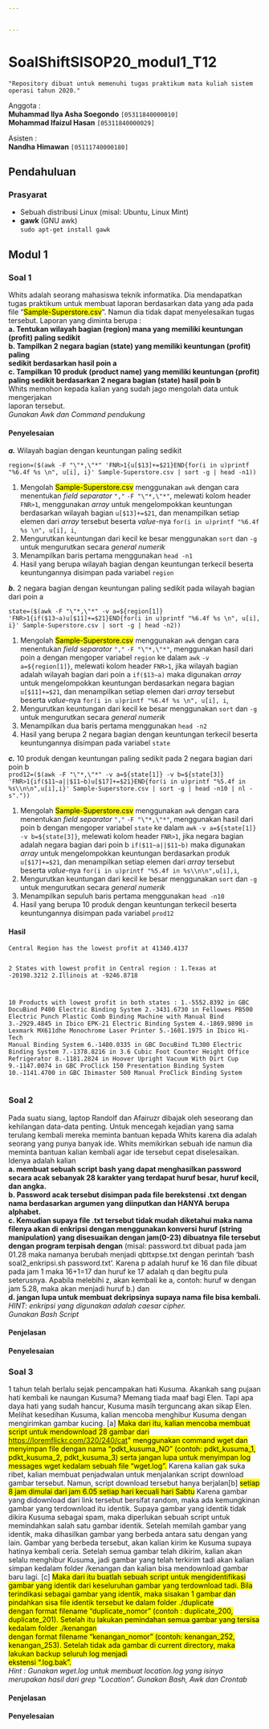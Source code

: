 ```yaml
---


---
```


<h1 id="soalshiftsisop20_modul1_t12">SoalShiftSISOP20_modul1_T12</h1>
<p><code>"Repository dibuat untuk memenuhi tugas praktikum mata kuliah sistem operasi tahun 2020."</code></p>
<p>Anggota :<br>
<strong>Muhammad Ilya Asha Soegondo</strong> <code>[05311840000010]</code><br>
<strong>Mohammad Ifaizul Hasan</strong> <code>[05311840000029]</code></p>
<p>Asisten :<br>
<strong>Nandha Himawan</strong> <code>[05111740000180]</code></p>
<h2 id="pendahuluan">Pendahuluan</h2>
<h3 id="prasyarat">Prasyarat</h3>
<ul>
<li>Sebuah distribusi Linux (misal: Ubuntu, Linux Mint)</li>
<li><strong>gawk</strong> (GNU awk)<br>
<code>sudo apt-get install gawk</code></li>
</ul>
<h2 id="modul-1">Modul 1</h2>
<h3 id="soal-1">Soal 1</h3>
<p>Whits adalah seorang mahasiswa teknik informatika. Dia mendapatkan tugas praktikum untuk membuat laporan berdasarkan data yang ada pada file “<mark>Sample-Superstore.csv</mark>”. Namun dia tidak dapat menyelesaikan tugas tersebut. Laporan yang diminta berupa :<br>
<strong>a. Tentukan wilayah bagian (region) mana yang memiliki keuntungan (profit) paling sedikit<br>
b. Tampilkan 2 negara bagian (state) yang memiliki keuntungan (profit) paling<br>
sedikit berdasarkan hasil poin a<br>
c. Tampilkan 10 produk (product name) yang memiliki keuntungan (profit) paling sedikit berdasarkan 2 negara bagian (state) hasil poin b</strong><br>
Whits memohon kepada kalian yang sudah jago mengolah data untuk mengerjakan<br>
laporan tersebut.<br>
<em>Gunakan Awk dan Command pendukung</em></p>
<h4 id="penyelesaian">Penyelesaian</h4>
<p><em><strong>a.</strong></em> Wilayah bagian dengan keuntungan paling sedikit</p>
<p><code>region=($(awk -F "\"*,\"*" 'FNR&gt;1{u[$13]+=$21}END{for(i in u)printf "%6.4f %s \n", u[i], i}' Sample-Superstore.csv | sort -g | head -n1))</code></p>
<ol>
<li>Mengolah <mark>Sample-Superstore.csv</mark> menggunakan <code>awk</code> dengan cara menentukan <em>field separator</em> <code>","</code> <code>-F "\"*,\"*"</code>, melewati kolom header <code>FNR&gt;1</code>, menggunakan <em>array</em> untuk mengelompokkan keuntungan berdasarkan wilayah bagian <code>u[$13]+=$21</code>, dan menampilkan setiap elemen dari <em>array</em> tersebut beserta <em>value</em>-nya <code>for(i in u)printf "%6.4f %s \n", u[i], i</code>,</li>
<li>Mengurutkan keuntungan dari kecil ke besar menggunakan <code>sort</code> dan <code>-g</code> untuk mengurutkan secara <em>general numerik</em></li>
<li>Menampilkan baris pertama menggunakan <code>head -n1</code></li>
<li>Hasil yang berupa wilayah bagian dengan keuntungan terkecil beserta keuntungannya disimpan pada variabel <code>region</code></li>
</ol>
<p><em><strong>b.</strong></em> 2 negara bagian dengan keuntungan paling sedikit pada wilayah bagian dari poin a</p>
<p><code>state=($(awk -F "\"*,\"*" -v a=${region[1]} 'FNR&gt;1{if($13~a)u[$11]+=$21}END{for(i in u)printf "%6.4f %s \n", u[i], i}' Sample-Superstore.csv | sort -g | head -n2))</code></p>
<ol>
<li>Mengolah <mark>Sample-Superstore.csv</mark> menggunakan <code>awk</code> dengan cara menentukan <em>field separator</em> <code>","</code> <code>-F "\"*,\"*"</code>,  menggunakan hasil dari poin a dengan mengoper variabel <code>region</code> ke dalam <code>awk</code> <code>-v a=${region[1]}</code>, melewati kolom header <code>FNR&gt;1</code>, jika wilayah bagian adalah wilayah bagian dari poin a <code>if($13~a)</code> maka digunakan <em>array</em> untuk mengelompokkan keuntungan berdasarkan negara bagian <code>u[$11]+=$21</code>, dan menampilkan setiap elemen dari <em>array</em> tersebut beserta <em>value</em>-nya <code>for(i in u)printf "%6.4f %s \n", u[i], i</code>,</li>
<li>Mengurutkan keuntungan dari kecil ke besar menggunakan <code>sort</code> dan <code>-g</code> untuk mengurutkan secara <em>general numerik</em></li>
<li>Menampilkan dua baris pertama menggunakan <code>head -n2</code></li>
<li>Hasil yang berupa 2 negara bagian dengan keuntungan terkecil beserta keuntungannya disimpan pada variabel <code>state</code></li>
</ol>
<p><em><strong>c.</strong></em> 10 produk dengan keuntungan paling sedikit pada 2 negara bagian dari poin b<br>
<code>prod12=($(awk -F "\"*,\"*" -v a=${state[1]} -v b=${state[3]} 'FNR&gt;1{if($11~a||$11~b)u[$17]+=$21}END{for(i in u)printf "%5.4f in %s\\n\n",u[i],i}' Sample-Superstore.csv | sort -g | head -n10 | nl -s"."))</code></p>
<ol>
<li>Mengolah <mark>Sample-Superstore.csv</mark> menggunakan <code>awk</code> dengan cara menentukan <em>field separator</em> <code>","</code> <code>-F "\"*,\"*"</code>,  menggunakan hasil dari poin b dengan mengoper variabel <code>state</code> ke dalam <code>awk</code> <code>-v a=${state[1]} -v b=${state[3]}</code>, melewati kolom header <code>FNR&gt;1</code>, jika negara bagian adalah negara bagian dari poin b <code>if($11~a||$11~b)</code> maka digunakan <em>array</em> untuk mengelompokkan keuntungan berdasarkan produk <code>u[$17]+=$21</code>, dan menampilkan setiap elemen dari <em>array</em> tersebut beserta <em>value</em>-nya <code>for(i in u)printf "%5.4f in %s\\n\n",u[i],i</code>,</li>
<li>Mengurutkan keuntungan dari kecil ke besar menggunakan <code>sort</code> dan <code>-g</code> untuk mengurutkan secara <em>general numerik</em></li>
<li>Menampilkan sepuluh baris pertama menggunakan <code>head -n10</code></li>
<li>Hasil yang berupa 10 produk dengan keuntungan terkecil beserta keuntungannya disimpan pada variabel <code>prod12</code></li>
</ol>
<h4 id="hasil">Hasil</h4>
<pre><code>Central Region has the lowest profit at 41340.4137

2 States with lowest profit in Central region :
 1.Texas at -20198.3212
 2.Illinois at -9246.8718

10 Products with lowest profit in both states :
 1.-5552.8392 in GBC DocuBind P400 Electric Binding System
 2.-3431.6730 in Fellowes PB500 Electric Punch Plastic Comb Binding Machine with Manual Bind
 3.-2929.4845 in Ibico EPK-21 Electric Binding System
 4.-1869.9890 in Lexmark MX611dhe Monochrome Laser Printer
 5.-1601.1975 in Ibico Hi-Tech Manual Binding System
 6.-1480.0335 in GBC DocuBind TL300 Electric Binding System
 7.-1378.8216 in 3.6 Cubic Foot Counter Height Office Refrigerator
 8.-1181.2824 in Hoover Upright Vacuum With Dirt Cup
 9.-1147.0074 in GBC ProClick 150 Presentation Binding System
 10.-1141.4700 in GBC Ibimaster 500 Manual ProClick Binding System
</code></pre>
<h3 id="soal-2">Soal 2</h3>
<p>Pada suatu siang, laptop Randolf dan Afairuzr dibajak oleh seseorang dan kehilangan data-data penting. Untuk mencegah kejadian yang sama terulang kembali mereka meminta bantuan kepada Whits karena dia adalah seorang yang punya banyak ide. Whits memikirkan sebuah ide namun dia meminta bantuan kalian kembali agar ide tersebut cepat diselesaikan. Idenya adalah kalian<br>
<strong>a. membuat sebuah script bash yang dapat menghasilkan password secara acak sebanyak 28 karakter yang terdapat huruf besar, huruf kecil, dan angka.<br>
b. Password acak tersebut disimpan pada file berekstensi .txt dengan nama berdasarkan argumen yang diinputkan dan HANYA berupa alphabet.<br>
c. Kemudian supaya file .txt tersebut tidak mudah diketahui maka nama filenya akan di enkripsi dengan menggunakan konversi huruf (string manipulation) yang disesuaikan dengan jam(0-23) dibuatnya file tersebut dengan program terpisah dengan</strong> (misal: password.txt dibuat pada jam 01.28 maka namanya berubah menjadi qbttxpse.txt dengan perintah ‘bash soal2_enkripsi.sh password.txt’. Karena p adalah huruf ke 16 dan file dibuat pada jam 1 maka 16+1=17 dan huruf ke 17 adalah q dan begitu pula seterusnya. Apabila melebihi z, akan kembali ke a, contoh: huruf w dengan jam 5.28, maka akan menjadi huruf b.) dan<br>
<strong>d. jangan lupa untuk membuat dekripsinya supaya nama file bisa kembali.</strong><br>
<em>HINT: enkripsi yang digunakan adalah caesar cipher.</em><br>
<em>Gunakan Bash Script</em></p>
<h4 id="penjelasan">Penjelasan</h4>
<h4 id="penyelesaian-1">Penyelesaian</h4>
<h3 id="soal-3">Soal 3</h3>
<p>1 tahun telah berlalu sejak pencampakan hati Kusuma. Akankah sang pujaan hati kembali ke naungan Kusuma? Memang tiada maaf bagi Elen. Tapi apa daya hati yang sudah hancur, Kusuma masih terguncang akan sikap Elen. Melihat kesedihan Kusuma, kalian mencoba menghibur Kusuma dengan mengirimkan gambar kucing. [a] <mark>Maka dari itu, kalian mencoba membuat script untuk mendownload 28 gambar dari <a href="https://loremflickr.com/320/240/cat">https://loremflickr.com/320/240/cat</a>" menggunakan command wget dan menyimpan file dengan nama “pdkt_kusuma_NO” (contoh: pdkt_kusuma_1, pdkt_kusuma_2, pdkt_kusuma_3) serta jangan lupa untuk menyimpan log messages wget kedalam sebuah file “wget.log”.</mark> Karena kalian gak suka ribet, kalian membuat penjadwalan untuk menjalankan script download gambar tersebut. Namun, script download tersebut hanya berjalan[b] <mark>setiap 8 jam dimulai dari jam 6.05 setiap hari kecuali hari Sabtu</mark> Karena gambar yang didownload dari link tersebut bersifat random, maka ada kemungkinan gambar yang terdownload itu identik. Supaya gambar yang identik tidak dikira Kusuma sebagai spam, maka diperlukan sebuah script untuk memindahkan salah satu gambar identik. Setelah memilah gambar yang identik, maka dihasilkan gambar yang berbeda antara satu dengan yang lain. Gambar yang berbeda tersebut, akan kalian kirim ke Kusuma supaya hatinya kembali ceria. Setelah semua gambar telah dikirim, kalian akan<br>
selalu menghibur Kusuma, jadi gambar yang telah terkirim tadi akan kalian simpan kedalam folder /kenangan dan kalian bisa mendownload gambar baru lagi. [c] <mark>Maka dari itu buatlah sebuah script untuk mengidentifikasi gambar yang identik dari keseluruhan gambar yang terdownload tadi. Bila terindikasi sebagai gambar yang identik, maka sisakan 1 gambar dan pindahkan sisa file identik tersebut ke dalam folder ./duplicate<br>
dengan format filename “duplicate_nomor” (contoh : duplicate_200, duplicate_201). Setelah itu lakukan pemindahan semua gambar yang tersisa kedalam folder ./kenangan<br>
dengan format filename “kenangan_nomor” (contoh: kenangan_252, kenangan_253). Setelah tidak ada gambar di current directory, maka lakukan backup seluruh log menjadi<br>
ekstensi “.log.bak”.</mark><br>
<em>Hint : Gunakan wget.log untuk membuat location.log yang isinya<br>
merupakan hasil dari grep “Location”. Gunakan Bash, Awk dan Crontab</em></p>
<h4 id="penjelasan-1">Penjelasan</h4>
<h4 id="penyelesaian-2">Penyelesaian</h4>

